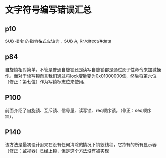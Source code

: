 # 文字符号编写错误汇总

## p10

SUB 指令 的指令格式应该为：SUB A, Rn/direct/#data

## p84 

自旋锁相对简单，不管是普通自旋锁还是读写自旋锁都是通过原子性命令来加减操作。而对于读写锁而言我们通过将lock变量变为0x01000000值，然后将第六位（修正：第七位）作为写锁标志位来使用。

## P100

前面介绍了自旋锁、互斥锁、信号量、读写锁、req顺序锁。（修正：seq顺序锁）。

## P140

该方法是最初设计用来在没有任何清除的情况下销毁线程，它持有的所有显示器（修正：监视器）已经上锁，但是这个方法没有被实现
